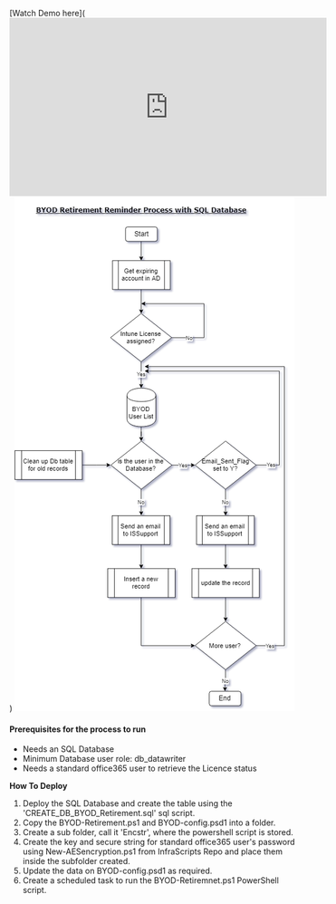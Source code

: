 [Watch Demo here](<iframe width="560" height="315" src="https://www.youtube-nocookie.com/embed/xBoinVvhEoY" frameborder="0" allow="accelerometer; autoplay; encrypted-media; gyroscope; picture-in-picture" allowfullscreen></iframe>)
![FlowChart](/images/ByodRetire.png)
#### Prerequisites for the process to run
* Needs an SQL Database
* Minimum Database user role: db_datawriter
* Needs a standard office365 user to retrieve the Licence status

__How To Deploy__
1. Deploy the SQL Database and create the table using the 'CREATE_DB_BYOD_Retirement.sql' sql script.
2. Copy the BYOD-Retirement.ps1 and BYOD-config.psd1 into a folder.
3. Create a sub folder, call it 'Encstr', where the powershell script is stored.
4. Create the key and secure string for standard office365 user's password using New-AESencryption.ps1 from InfraScripts Repo and place them inside the subfolder created.
5. Update the data on BYOD-config.psd1 as required.
6. Create a scheduled task to run the BYOD-Retiremnet.ps1 PowerShell script.

